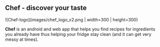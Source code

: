 ## Chef - discover your taste

![Chef-logo](images/chef_logo_v2.png | width=300 | height=300)

**Chef** is an android and web app that helps you find recipes for
ingredients you already have thus helping your fridge stay clean (and it
can get very messy at times).


